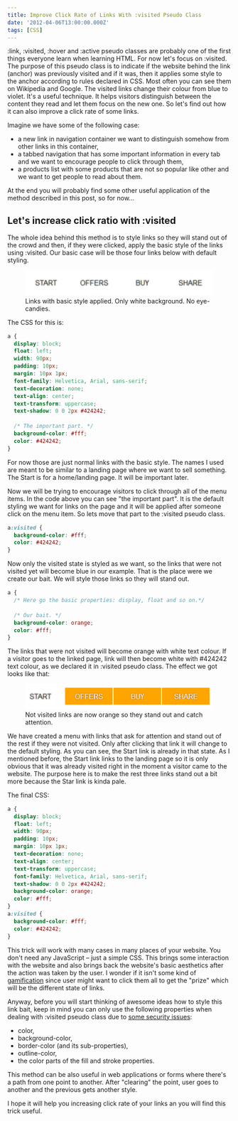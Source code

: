```yaml
---
title: Improve Click Rate of Links With :visited Pseudo Class
date: '2012-04-06T13:00:00.000Z'
tags: [CSS]
---
```


:link, :visited, :hover and :active pseudo classes are probably one of the first things everyone learn when learning HTML. For now let's focus on :visited. The purpose of this pseudo class is to indicate if the website behind the link (anchor) was previously visited and if it was, then it applies some style to the anchor according to rules declared in CSS. Most often you can see them on Wikipedia and Google. The visited links change their colour from blue to violet. It's a useful technique. It helps visitors distinguish between the content they read and let them focus on the new one. So let's find out how it can also improve a click rate of some links.

Imagine we have some of the following case:

*   a new link in navigation container we want to distinguish somehow from other links in this container,
*   a tabbed navigation that has some important information in every tab and we want to encourage people to click through them,
*   a products list with some products that are not so popular like other and we want to get people to read about them.

At the end you will probably find some other useful application of the method described in this post, so for now…

## Let's increase click ratio with :visited

The whole idea behind this method is to style links so they will stand out of the crowd and then, if they were clicked, apply the basic style of the links using :visited. Our basic case will be those four links below with default styling.

<figure>
  <img src="./basic-style-menu.png">
  <figcaption>Links with basic style applied. Only white background. No eye-candies.</figcaption>
</figure>

The CSS for this is:

```css
a {
  display: block;
  float: left;
  width: 90px;
  padding: 10px;
  margin: 10px 1px;
  font-family: Helvetica, Arial, sans-serif;
  text-decoration: none;
  text-align: center;
  text-transform: uppercase;
  text-shadow: 0 0 2px #424242;

  /* The important part. */
  background-color: #fff;
  color: #424242;
}
```

For now those are just normal links with the basic style. The names I used are meant to be similar to a landing page where we want to sell something. The Start is for a home/landing page. It will be important later.

Now we will be trying to encourage visitors to click through all of the menu items. In the code above you can see "the important part". It is the default styling we want for links on the page and it will be applied after someone click on the menu item. So lets move that part to the :visited pseudo class.

```css
a:visited {
  background-color: #fff;
  color: #424242;
}
```

Now only the visited state is styled as we want, so the links that were not visited yet will become blue in our example. That is the place were we create our bait. We will style those links so they will stand out.

```css
a {
  /* Here go the basic properties: display, float and so on.*/

  /* Our bait. */
  background-color: orange;
  color: #fff;
}
```

The links that were not visited will become orange with white text colour. If a visitor goes to the linked page, link will then become white with #424242 text colour, as we declared it in :visited pseudo class. The effect we got looks like that:

<figure>
  <img src="./links-with-visited-pseudo-class.png">
  <figcaption>Not visited links are now orange so they stand out and catch attention.</figcaption>
</figure>

We have created a menu with links that ask for attention and stand out of the rest if they were not visited. Only after clicking that link it will change to the default styling. As you can see, the Start link is already in that state. As I mentioned before, the Start link links to the landing page so it is only obvious that it was already visited right in the moment a visitor came to the website. The purpose here is to make the rest three links stand out a bit more because the Star link is kinda pale.

The final CSS:

```css
a {
  display: block;
  float: left;
  width: 90px;
  padding: 10px;
  margin: 10px 1px;
  text-decoration: none;
  text-align: center;
  text-transform: uppercase;
  font-family: Helvetica, Arial, sans-serif;
  text-shadow: 0 0 2px #424242;
  background-color: orange;
  color: #fff;
}
a:visited {
  background-color: #fff;
  color: #424242;
}
```

This trick will work with many cases in many places of your website. You don't need any JavaScript – just a simple CSS. This brings some interaction with the website and also brings back the website's basic aesthetics after the action was taken by the user. I wonder if it isn't some kind of [gamification](http://en.wikipedia.org/wiki/Gamification) since user might want to click them all to get the "prize" which will be the different state of links.

Anyway, before you will start thinking of awesome ideas how to style this link bait, keep in mind you can only use the following properties when dealing with :visited pseudo class due to [some security issues](https://developer.mozilla.org/en/CSS/Privacy_and_the_%3Avisited_selector):

*   color,
*   background-color,
*   border-color (and its sub-properties),
*   outline-color,
*   the color parts of the fill and stroke properties.

This method can be also useful in web applications or forms where there's a path from one point to another. After "clearing" the point, user goes to another and the previous gets another style.

I hope it will help you increasing click rate of your links an you will find this trick useful.
